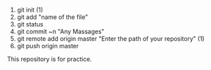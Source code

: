 1. git init (1)
2. git add "name of the file"
3. git status
4. git commit ~n "Any Massages"
5. git remote add origin master "Enter the path of your repository" (1)
6. git push origin master

This repository is for practice.

